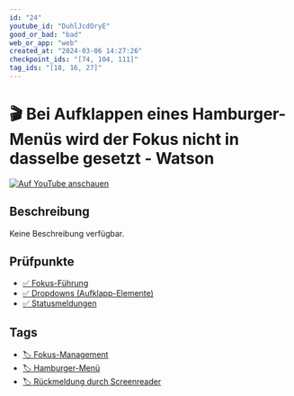 ```yaml
---
id: "24"
youtube_id: "DuhlJcdOryE"
good_or_bad: "bad"
web_or_app: "web"
created_at: "2024-03-06 14:27:26"
checkpoint_ids: "[74, 104, 111]"
tag_ids: "[18, 16, 27]"
---
```


# 🎬 Bei Aufklappen eines Hamburger-Menüs wird der Fokus nicht in dasselbe gesetzt - Watson

[![Auf YouTube anschauen](https://img.youtube.com/vi/DuhlJcdOryE/sddefault.jpg)](https://youtu.be/DuhlJcdOryE)

## Beschreibung

Keine Beschreibung verfügbar.

## Prüfpunkte

- [✅ Fokus-Führung](/de/wcag/2.4.3-fokus-reihenfolge/fokus-fuehrung)
- [✅ Dropdowns (Aufklapp-Elemente)](/de/wcag/4.1.2a-erweiterte-steuerelemente-widgets/dropdowns-aufklapp-elemente)
- [✅ Statusmeldungen](/de/wcag/4.1.3-statusmeldungen/statusmeldungen)

## Tags

- [🏷️ Fokus-Management](/de/tags/fokus-management)
- [🏷️ Hamburger-Menü](/de/tags/hamburger-menue)
- [🏷️ Rückmeldung durch Screenreader](/de/tags/rueckmeldung-durch-screenreader)
